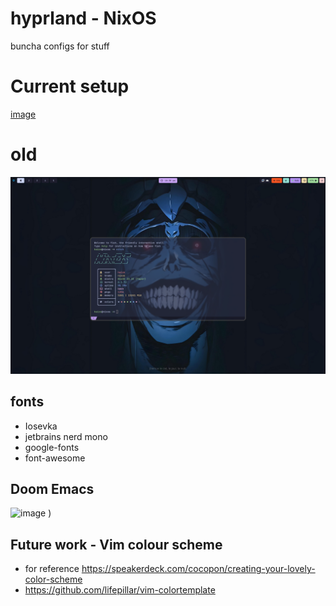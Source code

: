 # hyprland - NixOS
buncha configs for stuff
# Current setup
[image](https://github.com/Haize-uwu/hyprland/assets/84086558/16865f52-7c99-4eff-88ff-c0cd44e378d4)


# old
![](img.png)

## fonts
- Iosevka
- jetbrains nerd mono
- google-fonts
- font-awesome
## Doom Emacs
![image](https://github.com/Haize-uwu/hyprland/assets/84086558/c0e50ed3-04e6-444a-9723-bec4e5cec808)
)

## Future work - Vim colour scheme
- for reference https://speakerdeck.com/cocopon/creating-your-lovely-color-scheme
- https://github.com/lifepillar/vim-colortemplate
